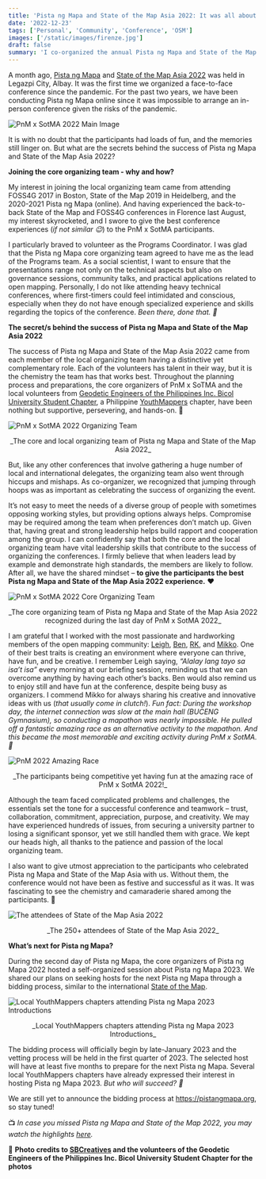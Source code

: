 ```yaml
---
title: 'Pista ng Mapa and State of the Map Asia 2022: It was all about chemistry and teamwork'
date: '2022-12-23'
tags: ['Personal', 'Community', 'Conference', 'OSM']
images: ['/static/images/firenze.jpg']
draft: false
summary: 'I co-organized the annual Pista ng Mapa and State of the Map Asia 2022 in Legazpi, Albay last 21-25, 2022.'
---
```


A month ago, [Pista ng Mapa](https://pistangmapa.org/) and [State of the Map Asia 2022](https://www.facebook.com/SotmAsia) was held in Legazpi City, Albay. It was the first time we organized a face-to-face conference since the pandemic. For the past two years, we have been conducting Pista ng Mapa online since it was impossible to arrange an in-person conference given the risks of the pandemic.

![PnM x SotMA 2022 Main Image](/static/images/pnmxsotma2022_main.jpg)

It is with no doubt that the participants had loads of fun, and the memories still linger on. But what are the secrets behind the success of Pista ng Mapa and State of the Map Asia 2022?

**Joining the core organizing team - why and how?**

My interest in joining the local organizing team came from attending FOSS4G 2017 in Boston, State of the Map 2019 in Heidelberg, and the 2020-2021 Pista ng Mapa (online). And having experienced the back-to-back State of the Map and FOSS4G conferences in Florence last August, my interest skyrocketed, and I swore to give the best conference experiences (_if not similar 😉_) to the PnM x SotMA participants.

I particularly braved to volunteer as the Programs Coordinator. I was glad that the Pista ng Mapa core organizing team agreed to have me as the lead of the Programs team. As a social scientist, I want to ensure that the presentations range not only on the technical aspects but also on governance sessions, community talks, and practical applications related to open mapping. Personally, I do not like attending heavy technical conferences, where first-timers could feel intimidated and conscious, especially when they do not have enough specialized experience and skills regarding the topics of the conference. _Been there, done that. 🙅_

**The secret/s behind the success of Pista ng Mapa and State of the Map Asia 2022**

The success of Pista ng Mapa and State of the Map Asia 2022 came from each member of the local organizing team having a distinctive yet complementary role. Each of the volunteers has talent in their way, but it is the chemistry the team has that works best. Throughout the planning process and preparations, the core organizers of PnM x SoTMA and the local volunteers from [Geodetic Engineers of the Philippines Inc. Bicol University Student Chapter](https://www.facebook.com/gepbusc2022), a Philippine [YouthMappers](https://www.youthmappers.org/) chapter, have been nothing but supportive, persevering, and hands-on. 🙏

![PnM x SotMA 2022 Organizing Team](/static/images/pnmsotma-organizers.jpg)

<center>_The core and local organizing team of Pista ng Mapa and State of the Map Asia 2022_</center>

But, like any other conferences that involve gathering a huge number of local and international delegates, the organizing team also went through hiccups and mishaps. As co-organizer, we recognized that jumping through hoops was as important as celebrating the success of organizing the event.

It’s not easy to meet the needs of a diverse group of people with sometimes opposing working styles, but providing options always helps. Compromise may be required among the team when preferences don’t match up. Given that, having great and strong leadership helps build rapport and cooperation among the group. I can confidently say that both the core and the local organizing team have vital leadership skills that contribute to the success of organizing the conferences. I firmly believe that when leaders lead by example and demonstrate high standards, the members are likely to follow. After all, we have the shared mindset – **to give the participants the best Pista ng Mapa and State of the Map Asia 2022 experience.** ♥️

![PnM x SotMA 2022 Core Organizing Team](/static/images/pnmxsotma2022-leads.jpg)

<center>_The core organizing team of Pista ng Mapa and State of the Map Asia 2022 recognized during the last day of PnM x SotMA 2022_</center>

I am grateful that I worked with the most passionate and hardworking members of the open mapping community: [Leigh](https://twitter.com/leighmedy), [Ben](https://bnhr.xyz/), [RK](https://twitter.com/rukku), and [Mikko](https://twitter.com/mikkotamura). One of their best traits is creating an environment where everyone can thrive, have fun, and be creative. I remember Leigh saying, _“Alalay lang tayo sa isa’t isa”_ every morning at our briefing session, reminding us that we can overcome anything by having each other’s backs. Ben would also remind us to enjoy still and have fun at the conference, despite being busy as organizers. I commend Mikko for always sharing his creative and innovative ideas with us (_that usually come in clutch!_). _Fun fact: During the workshop day, the internet connection was slow at the main hall (BUCENG Gymnasium), so conducting a mapathon was nearly impossible. He pulled off a fantastic amazing race as an alternative activity to the mapathon. And this became the most memorable and exciting activity during PnM x SotMA. 🙌_

![PnM 2022 Amazing Race](/static/images/pnm2022-amazingrace.jpg)

<center>_The participants being competitive yet having fun at the amazing race of PnM x SotMA 2022!_</center>

Although the team faced complicated problems and challenges, the essentials set the tone for a successful conference and teamwork – trust, collaboration, commitment, appreciation, purpose, and creativity. We may have experienced hundreds of issues, from securing a university partner to losing a significant sponsor, yet we still handled them with grace. We kept our heads high, all thanks to the patience and passion of the local organizing team.

I also want to give utmost appreciation to the participants who celebrated Pista ng Mapa and State of the Map Asia with us. Without them, the conference would not have been as festive and successful as it was. It was fascinating to see the chemistry and camaraderie shared among the participants. 🫶

![The attendees of State of the Map Asia 2022](/static/images/pnmxsotma2022.jpg)

<center>_The 250+ attendees of State of the Map Asia 2022_</center>

**What’s next for Pista ng Mapa?**

During the second day of Pista ng Mapa, the core organizers of Pista ng Mapa 2022 hosted a self-organized session about Pista ng Mapa 2023. We shared our plans on seeking hosts for the next Pista ng Mapa through a bidding process, similar to the international [State of the Map](https://wiki.openstreetmap.org/wiki/State_of_the_Map_2023/Call_for_venues).

![Local YouthMappers chapters attending Pista ng Mapa 2023 Introductions](/static/images/pnm2023-bidding.jpg)

<center>_Local YouthMappers chapters attending Pista ng Mapa 2023 Introductions_</center>

The bidding process will officially begin by late-January 2023 and the vetting process will be held in the first quarter of 2023. The selected host will have at least five months to prepare for the next Pista ng Mapa. Several local YouthMappers chapters have already expressed their interest in hosting Pista ng Mapa 2023. _But who will succeed? 🤔_

We are still yet to announce the bidding process at https://pistangmapa.org, so stay tuned!

📺 _In case you missed Pista ng Mapa and State of the Map 2022, you may watch the highlights [here](https://www.youtube.com/watch?v=9WTnx_RQrBU)._

📸 **Photo credits to [SBCreatives](https://www.facebook.com/SBPHCreatives) and the volunteers of the Geodetic Engineers of the Philippines Inc. Bicol University Student Chapter for the photos**

